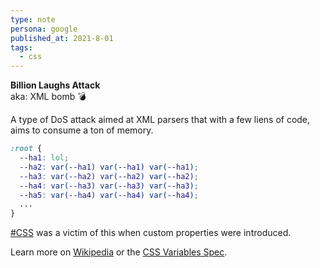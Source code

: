```yaml
---
type: note
persona: google
published_at: 2021-8-01
tags: 
  - css
---
```


**Billion Laughs Attack**  
aka: XML bomb 💣

A type of DoS attack aimed at XML parsers that with 
a few liens of code, aims to consume a ton of memory.

```css
:root {
  --ha1: lol;
  --ha2: var(--ha1) var(--ha1) var(--ha1);
  --ha3: var(--ha2) var(--ha2) var(--ha2);
  --ha4: var(--ha3) var(--ha3) var(--ha3);
  --ha5: var(--ha4) var(--ha4) var(--ha4);
  ...
}
```

[#CSS](https://twitter.com/hashtag/css) was a victim of this when custom properties were introduced.

Learn more on [Wikipedia](https://en.wikipedia.org/wiki/Billion_laughs_attack) or the [CSS Variables Spec](https://drafts.csswg.org/css-variables/#long-variables).